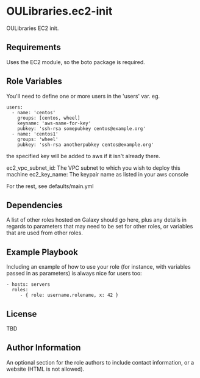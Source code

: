 OULibraries.ec2-init
=========

OULibraries EC2 init.

Requirements
------------

Uses the EC2 module, so the boto package is required.

Role Variables
--------------
You'll need to define one or more users in the 'users' var. eg.

```
users:
  - name: 'centos'
    groups: [centos, wheel]
    keyname: 'aws-name-for-key'
    pubkey: 'ssh-rsa somepubkey centos@example.org'
  - name: 'centos1'
    groups: 'wheel'
    pubkey: 'ssh-rsa anotherpubkey centos@example.org'
```

the specified key will be added to aws if it isn't already there.

ec2_vpc_subnet_id: The VPC subnet to which you wish to deploy this machine
ec2_key_name: The keypair name as listed in your aws console

For the rest, see defaults/main.yml

Dependencies
------------

A list of other roles hosted on Galaxy should go here, plus any details in regards to parameters that may need to be set for other roles, or variables that are used from other roles.

Example Playbook
----------------

Including an example of how to use your role (for instance, with variables passed in as parameters) is always nice for users too:

    - hosts: servers
      roles:
         - { role: username.rolename, x: 42 }

License
-------

TBD

Author Information
------------------

An optional section for the role authors to include contact information, or a website (HTML is not allowed).
